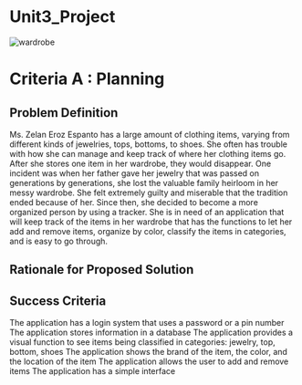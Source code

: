 # Unit3_Project

![wardrobe](https://user-images.githubusercontent.com/112055062/217793401-65c8d5ba-5443-415b-b1d9-6c0537ab58ac.jpeg)

# Criteria A : Planning
## Problem Definition
Ms. Zelan Eroz Espanto has a large amount of clothing items, varying from different kinds of jewelries, tops, bottoms, to shoes. She often has trouble with how she can manage and keep track of where her clothing items go. After she stores one item in her wardrobe, they would disappear. One incident was when her father gave her jewelry that was passed on generations by generations, she lost the valuable family heirloom in her messy wardrobe. She felt extremely guilty and miserable that the tradition ended because of her. Since then, she decided to become a more organized person by using a tracker. She is in need of an application that will keep track of the items in her wardrobe that has the functions to let her add and remove items, organize by color, classify the items in categories, and is easy to go through.
## Rationale for Proposed Solution
## Success Criteria
The application has a login system that uses a password or a pin number
The application stores information in a database
The application provides a visual function to see items being classified in categories: jewelry, top, bottom, shoes
The application shows the brand of the item, the color, and the location of the item
The application allows the user to add and remove items
The application has a simple interface 
